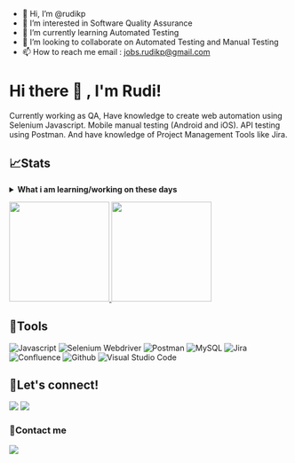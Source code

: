 - 👋 Hi, I’m @rudikp
- 👀 I’m interested in Software Quality Assurance
- 🌱 I’m currently learning Automated Testing
- 💞️ I’m looking to collaborate on Automated Testing and Manual Testing
- 📫 How to reach me  email : jobs.rudikp@gmail.com


<!---
rudikp/rudikp is a ✨ special ✨ repository because its `README.md` (this file) appears on your GitHub profile.
You can click the Preview link to take a look at your changes.
--->


# Hi there 👋 , I'm Rudi!
Currently working as QA, Have knowledge to create web automation using Selenium Javascript. Mobile manual testing (Android and iOS). API testing using Postman. And have knowledge of Project Management Tools like Jira.


## 📈Stats
<details>
 <summary><strong>What i am learning/working on these days</strong></summary>
    - 🔭 I’m currently working as QA Manual</br>
    - 📫 How to reach me: <a href="mailto:jobs.rudikp@gmail.com">Email me!</a>  </br>
    - 😄 Pronouns: He/Him </br>
    - ⚡ Fun fact: ... </br>
</details>
<p align="left">
<a href="https://github.com/rudikp">
  <img height="180em" src="https://github-readme-stats-eight-theta.vercel.app/api?username=wisnuwm&show_icons=true&theme=algolia&include_all_commits=true&count_private=true"/>
  <img height="180em" src="https://github-readme-stats-eight-theta.vercel.app/api/top-langs/?username=wisnuwm&layout=compact&langs_count=8&theme=algolia"/>
</a>
</p>

## 🔨Tools
![Javascript](https://img.shields.io/badge/-javascript-181717?style=for-the-badge&logo=javascript)
![Selenium Webdriver](https://img.shields.io/badge/-selenium-181717?style=for-the-badge&logo=selenium)
![Postman](https://img.shields.io/badge/-postman-181717?style=for-the-badge&logo=postman)
![MySQL](https://img.shields.io/badge/-mysql-181717?style=for-the-badge&logo=mysql)
![Jira](https://img.shields.io/badge/-jira-181717?style=for-the-badge&logo=jira)
![Confluence](https://img.shields.io/badge/-confluence-181717?style=for-the-badge&logo=confluence)
![Github](https://img.shields.io/badge/GitHub-100000?style=for-the-badge&logo=github&logoColor=white)
![Visual Studio Code](https://img.shields.io/badge/Visual%20Studio%20Code-0078d7.svg?style=for-the-badge&logo=visual-studio-code&logoColor=white)


## 🔗Let's connect!
<p>
    <a href="https://www.linkedin.com/in/rudi-kurnia-putra-a48367142" target="blank"><img src="https://img.shields.io/badge/-linkedin-181717?style=for-the-badge&logo=linkedin" /></a>
     <a href="https://www.instagram.com/wisnumnw/" target="blank"><img src="https://img.shields.io/badge/-instagram-181717?style=for-the-badge&logo=instagram" /></a>
</p>


### 📝Contact me
<p>
    <a href="mailto: jobs.rudikp@gmail.com" target="blank"><img src="https://img.shields.io/badge/-gmail-181717?style=for-the-badge&logo=gmail" /></a>
</p>
